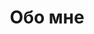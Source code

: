 ---
title: "Обо мне"
description: "Бэкенд разработчик .NET с глубокими знаниями в области финансов и трейдинга. Математическое образование и интерес к экономике позволяют лучше понимать и эффективнее работать в этой области."

header_description: "Описание"
header_technologies: "Технологии"
header_experience: "Опыт"
header_work: "Работа"
header_education: "Образование"

technologies_first:
  - name: React JS
    img: react.svg
  - name: .NET
    img: dotnet.svg
  - name: PostgreSQL
    img: postgresql.svg
  - name: GitHub
    img: github.svg
  - name: Docker
    img: docker.svg

technologies_second:
  - name: Git
    img: git.svg
  - name: JavaScript
    img: js.svg
  - name: Python
    img: python.svg
  - name: Linux
    img: linux.svg

experience:
  - company: "Codestetic, Зеленоград, Москва"
    period: "2021.09 - 2022.01"
    description: "Разработал приложение для парсинга и конвертации официальных документов в статический сайт."

  - company: "Codestetic, Зеленоград, Москва"
    period: "2022.02 - 2024.12"
    description: |
      - Разработал агрегатор для отслеживания ошибок и управления временем.
      - Построил открытый API для финансовой организации, используя SQL и Dapper.
      - Создал торговый сервис с финансовыми индикаторами для акций и криптовалют.

  - company: "Codestetic, Зеленоград, Москва"
    period: "2024.12 - Настоящее время"
    description: "Разработка инструментов технического и фундаментального анализа торговли на языке C#."

education:
  - degree: "Бакалавр"
    institution: "МИЭТ, Прикладная математика, Инженер-математик"
    period: "2019.09 - 2023.05"

  - degree: "Магистр (не окончено)"
    institution: "МИЭТ, Прикладная информатика, ПМ & Бизнес-аналитика"
    period: "2023.09 - 2025.05"
---